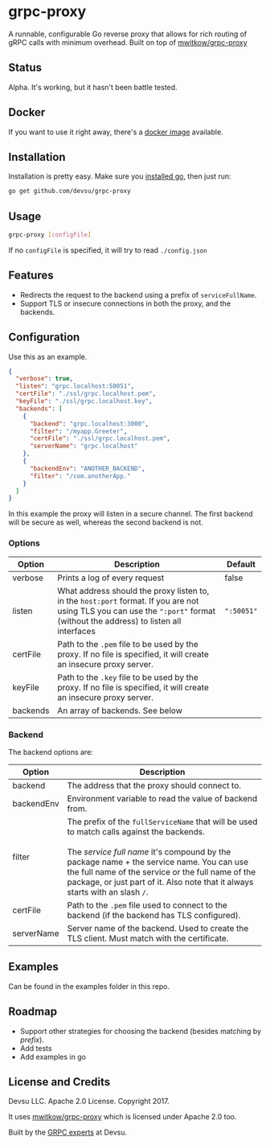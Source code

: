# grpc-proxy
A runnable, configurable Go reverse proxy that allows for rich routing of gRPC calls with minimum overhead. Built on top of [mwitkow/grpc-proxy](https://github.com/mwitkow/grpc-proxy)

## Status

Alpha. It's working, but it hasn't been battle tested.

## Docker

If you want to use it right away, there's a [docker image](https://github.com/devsu/docker-grpc-proxy) available. 

## Installation

Installation is pretty easy. Make sure you [installed go](https://golang.org/doc/install), then just run:

```bash
go get github.com/devsu/grpc-proxy
```

## Usage

```bash
grpc-proxy [configFile]
```

If no `configFile` is specified, it will try to read `./config.json`
 
## Features

- Redirects the request to the backend using a prefix of `serviceFullName`.
- Support TLS or insecure connections in both the proxy, and the backends.
 
## Configuration

Use this as an example.

```json
{
  "verbose": true,
  "listen": "grpc.localhost:50051",
  "certFile": "./ssl/grpc.localhost.pem",
  "keyFile": "./ssl/grpc.localhost.key",
  "backends": [
    {
      "backend": "grpc.localhost:3000",
      "filter": "/myapp.Greeter",
      "certFile": "./ssl/grpc.localhost.pem",
      "serverName": "grpc.localhost"
    },
    {
      "backendEnv": "ANOTHER_BACKEND",
      "filter": "/com.anotherApp."
    }
  ]
}
```

In this example the proxy will listen in a secure channel. The first backend will be secure as well, whereas the second backend is not.

### Options

| Option | Description | Default |
|--------|-------------|---------|
| verbose | Prints a log of every request | false |
| listen  | What address should the proxy listen to, in the `host:port` format. If you are not using TLS you can use the `":port"` format (without the address) to listen all interfaces | `":50051"` |
| certFile | Path to the `.pem` file to be used by the proxy. If no file is specified, it will create an insecure proxy server. | |
| keyFile  | Path to the `.key` file to be used by the proxy. If no file is specified, it will create an insecure proxy server. | |
| backends | An array of backends. See below | |

### Backend 

The backend options are:

| Option | Description |
|--------|-------------|
| backend | The address that the proxy should connect to. |
| backendEnv | Environment variable to read the value of backend from. |
| filter  | The prefix of the `fullServiceName` that will be used to match calls against the backends. <br><br> The *service full name* it's compound by the package name + the service name. You can use the full name of the service or the full name of the package, or just part of it. Also note that it always starts with an slash `/`.|
| certFile | Path to the `.pem` file used to connect to the backend (if the backend has TLS configured). |
| serverName | Server name of the backend. Used to create the TLS client. Must match with the certificate. |

## Examples

Can be found in the examples folder in this repo.

## Roadmap

- Support other strategies for choosing the backend (besides matching by *prefix*).
- Add tests
- Add examples in go

## License and Credits

Devsu LLC. Apache 2.0 License. Copyright 2017. 

It uses [mwitkow/grpc-proxy](https://github.com/mwitkow/grpc-proxy) which is licensed under Apache 2.0 too.

Built by the [GRPC experts](https://devsu.com) at Devsu.